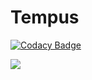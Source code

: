 # Tempus

[![Codacy Badge](https://api.codacy.com/project/badge/Grade/3ff94ef888024babadd945e7ecd9fcf2)](https://app.codacy.com/app/ESRS/Tempus?utm_source=github.com&utm_medium=referral&utm_content=ASEGroup1/Tempus&utm_campaign=Badge_Grade_Dashboard)

<a href="http://ec2-3-9-11-63.eu-west-2.compute.amazonaws.com:8111/viewType.html?buildTypeId=Tempus_Build&guest=1">
<img src="http://ec2-3-9-11-63.eu-west-2.compute.amazonaws.com:8111/app/rest/builds/buildType:(id:Tempus_Build)/statusIcon"/>
</a>
